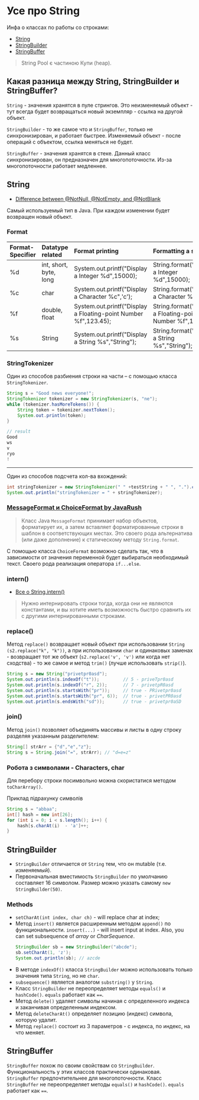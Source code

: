 # Усе про String
Инфа о классах по работы со строками:
* [String](https://github.com/SergiaS/programmer-tech-wiki/blob/master/src/main/wiki/java/core/String.md#string)
* [StringBuilder](https://github.com/SergiaS/programmer-tech-wiki/blob/master/src/main/wiki/java/core/String.md#stringbuilder)
* [StringBuffer](https://github.com/SergiaS/programmer-tech-wiki/blob/master/src/main/wiki/java/core/String.md#stringbuffer)

> String Pool є частиною Купи (heap).

## Какая разница между String, StringBuilder и StringBuffer?
`String` - значения хранятся в пуле стрингов.
Это неизменяемый объект - тут всегда будет возвращаться новый экземпляр - ссылка на другой объект.

`StringBuilder` - то же самое что и `StringBuffer`, только не синхронизирован, и работает быстрее. 
Изменяемый объект - после операций с объектом, ссылка меняться не будет.

`StringBuffer` - значения хранятся в стеке. 
Данный класс синхронизирован, он предназначен для многопоточности. Из-за многопоточности работает медленнее.


## String 
* [Difference between @NotNull, @NotEmpty, and @NotBlank](https://stackoverflow.com/a/17137308)

Самый используемый тип в Java.
При каждом изменении будет возвращен новый объект.


### Format
|Format-Specifier      | Datatype related | Format printing | Formatting a string |
|:---------------------|:-----------------|:----------------|:--------------------|
| %d | int, short, byte, long | System.out.printf("Display a Integer %d",15000); | String.format("Display a Integer %d",15000); |
| %c | char | System.out.printf("Display a Character %c",'c'); | String.format("Display a Character %c",'c'); |
| %f | double, float | System.out.printf("Display a Floating-point Number %f",123.45); | String.format("Display a Floating-point Number %f",123.45); |
| %s | String | System.out.printf("Display a String %s","String"); | String.format("Display a String %s","String"); |


### StringTokenizer
Один из способов разбиения строки на части – с помощью класса `StringTokenizer`.
```java
String s = "Good news everyone!";
StringTokenizer tokenizer = new StringTokenizer(s, "ne");
while (tokenizer.hasMoreTokens()) {
    String token = tokenizer.nextToken();
    System.out.println(token);
}
```
```java
// result
Good
ws
v
ryo
!
```

***

Один из способов подсчета кол-ва вхождений:
```java
int stringTokenizer = new StringTokenizer(" " +testString + " ", ".").countTokens()-1;
System.out.println("stringTokenizer = " + stringTokenizer);
```


### [MessageFormat и ChoiceFormat by JavaRush](https://javarush.ru/groups/posts/590-klass-messageformat)
> Класс Java `MessageFormat` принимает набор объектов, форматирует их, а затем вставляет форматированные строки в шаблон в соответствующих местах. 
> Это своего рода альтернатива (или даже дополнение) к статическому методу `String.format`.

С помощью класса `ChoiceFormat` возможно сделать так, что в зависимости от значения переменной будет выбираться необходимый текст. 
Своего рода реализация оператора `if...else`.


### intern()
* [Все о String.intern()](https://habr.com/ru/post/79913/)

> Нужно интернировать строки тогда, когда они не являются константами, и вы хотите иметь возможность быстро сравнить их с 
> другими интернированными строками.


### replace()
Метод `replace()` возвращает новый объект при использовании `String (s2.replace("k", "k"))`, а при использовании `char` и одинаковых заменах - 
возвращает тот же объект (`s2.replace('v', 'v')` или когда нет сходства) - то же самое и метод `trim()` (лучше использовать `strip()`).
```java
String s = new String("privetpr0asd");
System.out.println(s.indexOf("t"));         // 5 - priveTpr0asd
System.out.println(s.indexOf("r", 2));      // 7 - privetpR0asd
System.out.println(s.startsWith("pr"));     // true - PRivetpr0asd
System.out.println(s.startsWith("pr", 6));  // true - privetPR0asd
System.out.println(s.endsWith("sd"));       // true - privetpr0aSD
```

### join()
Метод `join()` позволяет объединять массивы и листы в одну строку разделяя указанным разделителем:
```java
String[] strArr = {"d","e","z"};
String s = String.join("=", strArr); // "d=e=z"
```

### Робота з символами - Characters, char
Для перебору строки посимвольно можна скористатися методом `toCharArray()`.

Приклад підрахунку символів
```java
String s = "abbaa";
int[] hash = new int[26];
for (int i = 0; i < s.length(); i++) {
    hash[s.charAt(i)  - 'a']++;
}
```


## StringBuilder
* `StringBuilder` отличается от `String` тем, что он mutable (т.е. изменяемый).
* Первоначальная вместимость `StringBuilder` по умолчанию составляет 16 символом. Размер можно указать самому `new StringBuilder(50)`.


### Methods
* `setCharAt(int index, char ch)` - will replace char at index;
* Метод `insert()` является расширенным методом `append()` по функциональности.
  `insert(...)` - will insert input at index. Also, you can set subsequence of *array* or *CharSequence*.
  ```java
  StringBuilder sb = new StringBuilder("abcde");
  sb.setCharAt(1, 'z');
  System.out.println(sb); // azcde
  ```
* В методе `indexOf()` класса `StringBuilder` можно использовать только значения типа `String`, но не `char`.
* `subsequence()` является аналогом `substring()` у `String`.
* Класс `StringBuilder` не переопределяет методы `equals()` и `hashCode()`. `equals` работает как `==`.
* Метод `delete()` удаляет символы начиная с определенного индекса и заканчивая определенным индексом.
* Метод `deleteCharAt()` определяет позицию (индекс) символа, которую удалит.
* Метод `replace()` состоит из 3 параметров - с индекса, по индекс, на что меняет.



## StringBuffer
`StringBuffer` похож по своим свойствам со `StringBuilder`.
Функциональность у этих классов практически одинаковая. `StringBuffer` предпочтительнее для многопоточности.
Класс `StringBuffer` не переопределяет методы `equals()` и `hashCode()`. `equals` работает как `==`.

